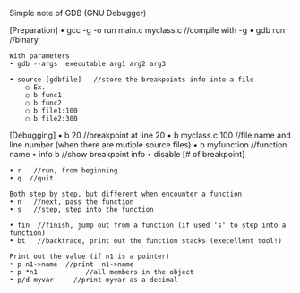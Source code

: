 Simple note of GDB (GNU Debugger)

[Preparation]
	• gcc -g -o run main.c myclass.c    //compile with -g
	• gdb run                      //binary 

	With parameters
	• gdb --args  executable arg1 arg2 arg3  

	• source [gdbfile]   //store the breakpoints info into a file 
		○ Ex. 
		○ b func1
		○ b func2
		○ b file1:100
		○ b file2:300
		
[Debugging]
	• b 20  //breakpoint at line 20
	• b myclass.c:100  //file name and line number (when there are mutiple source files)
	• b myfunction      //function name 
	• info b   //show breakpoint info 
	• disable [# of breakpoint]

	• r   //run, from beginning 
	• q  //quit

	Both step by step, but different when encounter a function 
	• n   //next, pass the function 
	• s   //step, step into the function     
	
	• fin  //finish, jump out from a function (if used 's' to step into a function)
	• bt   //backtrace, print out the function stacks (execellent tool!) 
	
	Print out the value (if n1 is a pointer)
	• p n1->name  //print  n1->name   
	• p *n1            //all members in the object 
	• p/d myvar     //print myvar as a decimal 

